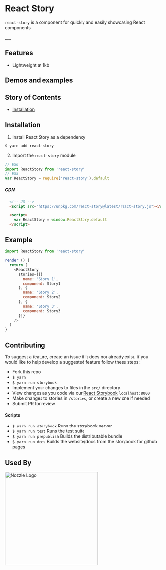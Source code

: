 # React Story
`react-story` is a component for quickly and easily showcasing React components


<a href="https://travis-ci.org/tannerlinsley/react-story" target="\_parent">
  <img alt="" src="https://travis-ci.org/tannerlinsley/react-story.svg?branch=master" />
</a>
<a href="https://npmjs.com/package/react-story" target="\_parent">
  <img alt="" src="https://img.shields.io/npm/dm/react-story.svg" />
</a>
<a href="https://react-chat-signup.herokuapp.com/" target="\_parent">
  <img alt="" src="https://img.shields.io/badge/slack-react--chat-blue.svg" />
</a>
<a href="https://github.com/tannerlinsley/react-story" target="\_parent">
  <img alt="" src="https://img.shields.io/github/stars/tannerlinsley/react-story.svg?style=social&label=Star" />
</a>
<a href="https://twitter.com/tannerlinsley" target="\_parent">
  <img alt="" src="https://img.shields.io/twitter/follow/tannerlinsley.svg?style=social&label=Follow" />
</a>
<a href="https://cash.me/$tannerlinsley" target="\_parent">
  <img alt="" src="https://img.shields.io/badge/%24-Donate-brightgreen.svg" />
</a>

## Features
- Lightweight at 1kb

## Demos and examples
<!-- - <a href="http://codepen.io/tannerlinsley/pen/QpeZBa?editors=0010" target="\_blank">Codepen</a>
- <a href="http://react-story.js.org/?selectedKind=2.%20Demos&selectedStory=Client-side%20Data&full=0&down=0&left=1&panelRight=0&downPanel=kadirahq%2Fstorybook-addon-actions%2Factions-panel" target="\_parent">Storybook</a> -->

## Story of Contents
- [Installation](#installation)


## Installation
1. Install React Story as a dependency
```bash
$ yarn add react-story
```
2. Import the `react-story` module
```javascript
// ES6
import ReactStory from 'react-story'
// ES5
var ReactStory = require('react-story').default
```
##### CDN
```html
  <!-- JS -->
  <script src="https://unpkg.com/react-story@latest/react-story.js"></script>

  <script>
    var ReactStory = window.ReactStory.default
  </script>
```


## Example
```javascript
import ReactStory from 'react-story'

render () {
  return (
    <ReactStory
      stories={[{
        name: 'Story 1',
        component: Story1
      }, {
        name: 'Story 2',
        component: Story2
      }, {
        name: 'Story 3',
        component: Story3
      }]}
    />
  )
}
```


## Contributing
To suggest a feature, create an issue if it does not already exist.
If you would like to help develop a suggested feature follow these steps:

- Fork this repo
- `$ yarn`
- `$ yarn run storybook`
- Implement your changes to files in the `src/` directory
- View changes as you code via our <a href="https://github.com/storybooks/react-storybook" target="\_parent">React Storybook</a> `localhost:8000`
- Make changes to stories in `/stories`, or create a new one if needed
- Submit PR for review

#### Scripts

- `$ yarn run storybook` Runs the storybook server
- `$ yarn run test` Runs the test suite
- `$ yarn run prepublish` Builds the distributable bundle
- `$ yarn run docs` Builds the website/docs from the storybook for github pages

## Used By

<a href='https://nozzle.io' target="\_parent">
  <img src='https://nozzle.io/img/logo-blue.png' alt='Nozzle Logo' style='width:300px;'/>
</a>

